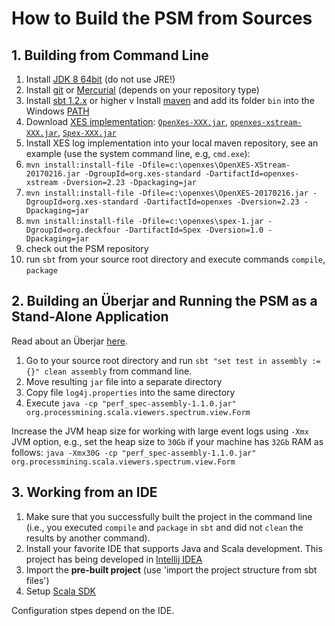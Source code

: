 # How to Build the PSM from Sources

## 1. Building from Command Line

1. Install [JDK 8 64bit](https://www.oracle.com/technetwork/java/javase/downloads/jdk8-downloads-2133151.html) (do not use JRE!)
1. Install [git](https://git-scm.com/) or [Mercurial](https://www.mercurial-scm.org/wiki/Download) (depends on your repository type)
1. Install [sbt 1.2.x](https://www.scala-sbt.org/download.html) or higher
v Install [maven](https://maven.apache.org/download.cgi) and add its folder `bin` into the Windows [PATH](https://www.java.com/en/download/help/path.xml)
1. Download [XES implementation](http://xes-standard.org/): [`OpenXes-XXX.jar`](http://code.deckfour.org/Spex/), [`openxes-xstream-XXX.jar`]((http://www.xes-standard.org/openxes/download)), [`Spex-XXX.jar`]((http://www.xes-standard.org/openxes/download))
1. Install XES log implementation into your local maven repository, see an example (use the system command line, e.g, `cmd.exe`): 
1. `mvn install:install-file -Dfile=c:\openxes\OpenXES-XStream-20170216.jar -DgroupId=org.xes-standard -DartifactId=openxes-xstream -Dversion=2.23 -Dpackaging=jar`
1. `mvn install:install-file -Dfile=c:\openxes\OpenXES-20170216.jar -DgroupId=org.xes-standard -DartifactId=openxes -Dversion=2.23 -Dpackaging=jar`
1. `mvn install:install-file -Dfile=c:\openxes\spex-1.jar -DgroupId=org.deckfour -DartifactId=Spex -Dversion=1.0 -Dpackaging=jar`
1. check out the PSM repository
1. run `sbt` from your source root directory and execute commands `compile`, `package`

## 2. Building an Überjar and Running the PSM as a Stand-Alone Application

Read about an Überjar [here](https://stackoverflow.com/questions/11947037/what-is-an-uber-jar).

1. Go to your source root directory and run `sbt "set test in assembly := {}" clean assembly` from command line.
1. Move resulting `jar` file into a separate directory
1. Copy file `log4j.properties` into the same directory
1. Execute `java -cp "perf_spec-assembly-1.1.0.jar" org.processmining.scala.viewers.spectrum.view.Form`

Increase the JVM heap size for working with large event logs using `-Xmx` JVM option, e.g., set the heap size to `30Gb` if your machine has `32Gb` RAM as follows: `java -Xmx30G -cp "perf_spec-assembly-1.1.0.jar" org.processmining.scala.viewers.spectrum.view.Form`

## 3. Working from an IDE

1. Make sure that you successfully built the project in the command line (i.e., you executed `compile` and `package` in `sbt` and did not `clean` the results by another command). 
1. Install your favorite IDE that supports Java and Scala development. This project has being developed in [Intellij IDEA](https://www.jetbrains.com/idea/download/#section=windows)
1. Import the **pre-built project** (use 'import the project structure from sbt files')
1. Setup [Scala SDK](https://www.scala-lang.org/download/)

Configuration stpes depend on the IDE.

 
